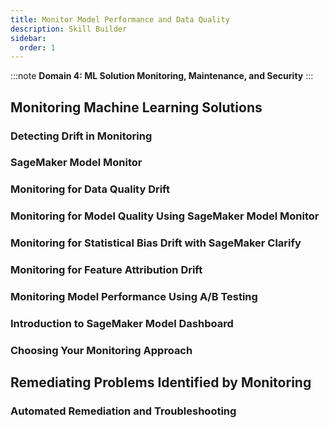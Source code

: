 ```yaml
---
title: Monitor Model Performance and Data Quality 
description: Skill Builder
sidebar:
  order: 1
---
```

:::note
**Domain 4: ML Solution Monitoring, Maintenance, and Security**
:::

## Monitoring Machine Learning Solutions

### Detecting Drift in Monitoring

### SageMaker Model Monitor

### Monitoring for Data Quality Drift

### Monitoring for Model Quality Using SageMaker Model Monitor

### Monitoring for Statistical Bias Drift with SageMaker Clarify

### Monitoring for Feature Attribution Drift

### Monitoring Model Performance Using A/B Testing

### Introduction to SageMaker Model Dashboard

### Choosing Your Monitoring Approach

## Remediating Problems Identified by Monitoring

### Automated Remediation and Troubleshooting